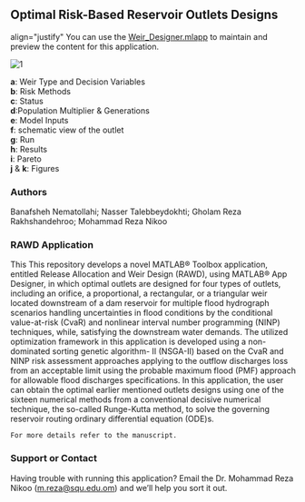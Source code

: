 ## Optimal Risk-Based Reservoir Outlets Designs
align="justify" 
You can use the [Weir_Designer.mlapp](https://github.com/Mohammadrezanikoo/Optimal-Risk-Based-Reservoir-Outlets-Designs-) to maintain and preview the content for this application.

![1](https://user-images.githubusercontent.com/93337811/140618404-c5b446ca-a3da-476e-95c6-83129a2332cd.jpg)

**a**: Weir Type and Decision Variables  <br /> 
**b**: Risk Methods<br /> 
**c**: Status<br /> 
**d**:Population Multiplier & Generations<br /> 
**e**: Model Inputs<br /> 
**f**: schematic view of the outlet<br /> 
**g**: Run <br /> 
**h**: Results<br /> 
**i**: Pareto<br /> 
**j** & **k**: Figures <br /> 


### Authors
Banafsheh Nematollahi; Nasser Talebbeydokhti; Gholam Reza Rakhshandehroo; Mohammad Reza Nikoo

### RAWD Application
This This repository develops a novel MATLAB® Toolbox application, entitled Release Allocation and Weir Design (RAWD), using MATLAB® App Designer, in which optimal outlets are designed for four types of outlets, including an orifice, a proportional, a rectangular, or a triangular weir located downstream of a dam reservoir for multiple flood hydrograph scenarios handling uncertainties in flood conditions by the conditional value-at-risk (CvaR) and nonlinear interval number programming (NINP) techniques, while, satisfying the downstream water demands. The utilized optimization framework in this application is developed using a non-dominated sorting genetic algorithm- II (NSGA-II) based on the CvaR and NINP risk assessment approaches applying to the outflow discharges loss from an acceptable limit using the probable maximum flood (PMF)  approach for allowable flood discharges specifications. In this application, the user can obtain the optimal earlier mentioned outlets designs using one of the sixteen numerical methods from a conventional decisive numerical technique, the so-called Runge-Kutta method, to solve the governing reservoir routing ordinary differential equation (ODE)s.

```
For more details refer to the manuscript. 
```

### Support or Contact

Having trouble with running this application? Email the Dr. Mohammad Reza Nikoo (m.reza@squ.edu.om) and we’ll help you sort it out.
